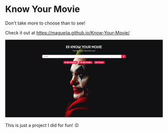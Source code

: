 # Know Your Movie
Don't take more to choose than to see!

Check it out at https://magueija.github.io/Know-Your-Movie/

![](image-readme.png)

This is just a project I did for fun! :D
